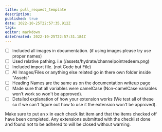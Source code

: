 ```yaml
---
title: pull_request_template
description: 
published: true
date: 2022-10-25T22:57:35.912Z
tags: 
editor: markdown
dateCreated: 2022-10-25T22:57:31.184Z
---
```


- [ ] Included all images in documentation. (if using images please try use proper names)
- [ ] Used relative pathing. i.e (/assets/hydrate/channelpointredeem.png)
- [ ] Included import file. (not Code but File)
- [ ] All Images/Files or anything else related go in there own folder inside "Assets"
- [ ] Heading Names are the same as on the documentation writeup page
- [ ] Made sure that all variables were camelCase (Non-camelCase variables won't work so won't be approved).
- [ ] Detailed explanation of how your extension works (We test all of these so if we can't figure out how to use it the extension won't be approved).

Make sure to put an x in each check list item and that the items checked off have been completed.
Any extensions submitted with the checklist done and found not to be adhered to will be closed without warning.
